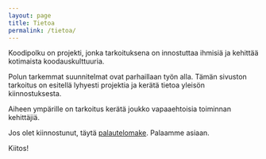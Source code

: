 ```yaml
---
layout: page
title: Tietoa
permalink: /tietoa/
---
```


Koodipolku on projekti, jonka tarkoituksena on innostuttaa ihmisiä ja kehittää
kotimaista koodauskulttuuria.

Polun tarkemmat suunnitelmat ovat parhaillaan työn alla. Tämän sivuston
tarkoitus on esitellä lyhyesti projektia ja kerätä tietoa yleisön
kiinnostuksesta.

Aiheen ympärille on tarkoitus kerätä joukko vapaaehtoisia toiminnan kehittäjiä.

Jos olet kiinnostunut, täytä
[palautelomake](https://docs.google.com/forms/d/1BE3jIkksuOElrnaWzd3ucSozv2YSc4xR5AdhzpCDd10/viewform).
Palaamme asiaan.

Kiitos!
